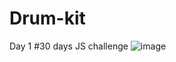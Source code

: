 # Drum-kit
Day 1 #30 days JS challenge
![image](https://user-images.githubusercontent.com/93395497/230708976-6cd294f9-df8e-4ceb-a519-8ff3d8e33914.png)
